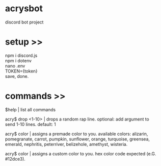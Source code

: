 # acrysbot
discord bot project

# setup >>

npm i discord.js  
npm i dotenv  
nano .env  
TOKEN={token}  
save, done.  

# commands >>
$help | list all commands  

acry$ drop <1-10> | drops a random rap line. optional: add argument to send 1-10 lines. default: 1  

acry$ color <color> | assigns a premade color to you. available colors: alizarin, pomegranate, carrot, pumpkin, sunflower, orange, turquoise, greensea, emerald, nephritis, peterriver, belizehole, amethyst, wisteria.  
  
acry$ color <hex> | assigns a custom color to you. hex color code expected (e.G. #12dce3).  
